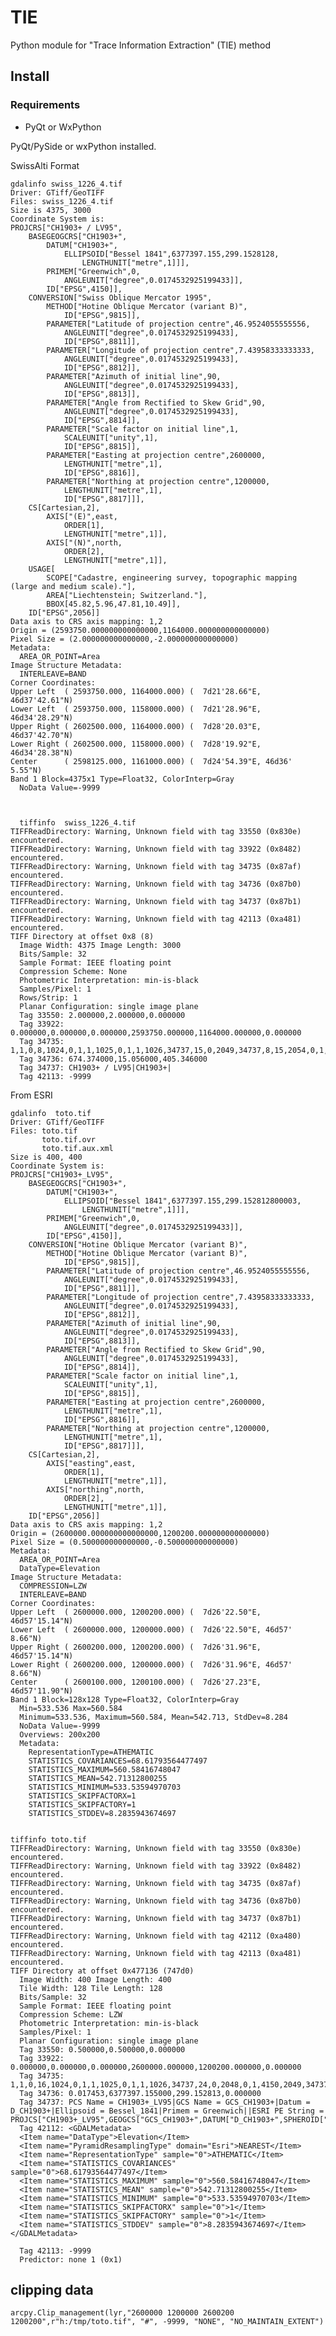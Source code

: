 # TIE #

Python module for "Trace Information Extraction" (TIE) method

## Install ##

### Requirements ###

* PyQt or WxPython

PyQt/PySide or wxPython
        installed.



SwissAlti  Format

    gdalinfo swiss_1226_4.tif
    Driver: GTiff/GeoTIFF
    Files: swiss_1226_4.tif
    Size is 4375, 3000
    Coordinate System is:
    PROJCRS["CH1903+ / LV95",
        BASEGEOGCRS["CH1903+",
            DATUM["CH1903+",
                ELLIPSOID["Bessel 1841",6377397.155,299.1528128,
                    LENGTHUNIT["metre",1]]],
            PRIMEM["Greenwich",0,
                ANGLEUNIT["degree",0.0174532925199433]],
            ID["EPSG",4150]],
        CONVERSION["Swiss Oblique Mercator 1995",
            METHOD["Hotine Oblique Mercator (variant B)",
                ID["EPSG",9815]],
            PARAMETER["Latitude of projection centre",46.9524055555556,
                ANGLEUNIT["degree",0.0174532925199433],
                ID["EPSG",8811]],
            PARAMETER["Longitude of projection centre",7.43958333333333,
                ANGLEUNIT["degree",0.0174532925199433],
                ID["EPSG",8812]],
            PARAMETER["Azimuth of initial line",90,
                ANGLEUNIT["degree",0.0174532925199433],
                ID["EPSG",8813]],
            PARAMETER["Angle from Rectified to Skew Grid",90,
                ANGLEUNIT["degree",0.0174532925199433],
                ID["EPSG",8814]],
            PARAMETER["Scale factor on initial line",1,
                SCALEUNIT["unity",1],
                ID["EPSG",8815]],
            PARAMETER["Easting at projection centre",2600000,
                LENGTHUNIT["metre",1],
                ID["EPSG",8816]],
            PARAMETER["Northing at projection centre",1200000,
                LENGTHUNIT["metre",1],
                ID["EPSG",8817]]],
        CS[Cartesian,2],
            AXIS["(E)",east,
                ORDER[1],
                LENGTHUNIT["metre",1]],
            AXIS["(N)",north,
                ORDER[2],
                LENGTHUNIT["metre",1]],
        USAGE[
            SCOPE["Cadastre, engineering survey, topographic mapping (large and medium scale)."],
            AREA["Liechtenstein; Switzerland."],
            BBOX[45.82,5.96,47.81,10.49]],
        ID["EPSG",2056]]
    Data axis to CRS axis mapping: 1,2
    Origin = (2593750.000000000000000,1164000.000000000000000)
    Pixel Size = (2.000000000000000,-2.000000000000000)
    Metadata:
      AREA_OR_POINT=Area
    Image Structure Metadata:
      INTERLEAVE=BAND
    Corner Coordinates:
    Upper Left  ( 2593750.000, 1164000.000) (  7d21'28.66"E, 46d37'42.61"N)
    Lower Left  ( 2593750.000, 1158000.000) (  7d21'28.96"E, 46d34'28.29"N)
    Upper Right ( 2602500.000, 1164000.000) (  7d28'20.03"E, 46d37'42.70"N)
    Lower Right ( 2602500.000, 1158000.000) (  7d28'19.92"E, 46d34'28.38"N)
    Center      ( 2598125.000, 1161000.000) (  7d24'54.39"E, 46d36' 5.55"N)
    Band 1 Block=4375x1 Type=Float32, ColorInterp=Gray
      NoData Value=-9999
      
      
      
      tiffinfo  swiss_1226_4.tif
    TIFFReadDirectory: Warning, Unknown field with tag 33550 (0x830e) encountered.
    TIFFReadDirectory: Warning, Unknown field with tag 33922 (0x8482) encountered.
    TIFFReadDirectory: Warning, Unknown field with tag 34735 (0x87af) encountered.
    TIFFReadDirectory: Warning, Unknown field with tag 34736 (0x87b0) encountered.
    TIFFReadDirectory: Warning, Unknown field with tag 34737 (0x87b1) encountered.
    TIFFReadDirectory: Warning, Unknown field with tag 42113 (0xa481) encountered.
    TIFF Directory at offset 0x8 (8)
      Image Width: 4375 Image Length: 3000
      Bits/Sample: 32
      Sample Format: IEEE floating point
      Compression Scheme: None
      Photometric Interpretation: min-is-black
      Samples/Pixel: 1
      Rows/Strip: 1
      Planar Configuration: single image plane
      Tag 33550: 2.000000,2.000000,0.000000
      Tag 33922: 0.000000,0.000000,0.000000,2593750.000000,1164000.000000,0.000000
      Tag 34735: 1,1,0,8,1024,0,1,1,1025,0,1,1,1026,34737,15,0,2049,34737,8,15,2054,0,1,9102,2062,34736,3,0,3072,0,1,2056,3076,0,1,9001
      Tag 34736: 674.374000,15.056000,405.346000
      Tag 34737: CH1903+ / LV95|CH1903+|
      Tag 42113: -9999
    
 From ESRI


    gdalinfo  toto.tif
    Driver: GTiff/GeoTIFF
    Files: toto.tif
           toto.tif.ovr
           toto.tif.aux.xml
    Size is 400, 400
    Coordinate System is:
    PROJCRS["CH1903+_LV95",
        BASEGEOGCRS["CH1903+",
            DATUM["CH1903+",
                ELLIPSOID["Bessel 1841",6377397.155,299.152812800003,
                    LENGTHUNIT["metre",1]]],
            PRIMEM["Greenwich",0,
                ANGLEUNIT["degree",0.0174532925199433]],
            ID["EPSG",4150]],
        CONVERSION["Hotine Oblique Mercator (variant B)",
            METHOD["Hotine Oblique Mercator (variant B)",
                ID["EPSG",9815]],
            PARAMETER["Latitude of projection centre",46.9524055555556,
                ANGLEUNIT["degree",0.0174532925199433],
                ID["EPSG",8811]],
            PARAMETER["Longitude of projection centre",7.43958333333333,
                ANGLEUNIT["degree",0.0174532925199433],
                ID["EPSG",8812]],
            PARAMETER["Azimuth of initial line",90,
                ANGLEUNIT["degree",0.0174532925199433],
                ID["EPSG",8813]],
            PARAMETER["Angle from Rectified to Skew Grid",90,
                ANGLEUNIT["degree",0.0174532925199433],
                ID["EPSG",8814]],
            PARAMETER["Scale factor on initial line",1,
                SCALEUNIT["unity",1],
                ID["EPSG",8815]],
            PARAMETER["Easting at projection centre",2600000,
                LENGTHUNIT["metre",1],
                ID["EPSG",8816]],
            PARAMETER["Northing at projection centre",1200000,
                LENGTHUNIT["metre",1],
                ID["EPSG",8817]]],
        CS[Cartesian,2],
            AXIS["easting",east,
                ORDER[1],
                LENGTHUNIT["metre",1]],
            AXIS["northing",north,
                ORDER[2],
                LENGTHUNIT["metre",1]],
        ID["EPSG",2056]]
    Data axis to CRS axis mapping: 1,2
    Origin = (2600000.000000000000000,1200200.000000000000000)
    Pixel Size = (0.500000000000000,-0.500000000000000)
    Metadata:
      AREA_OR_POINT=Area
      DataType=Elevation
    Image Structure Metadata:
      COMPRESSION=LZW
      INTERLEAVE=BAND
    Corner Coordinates:
    Upper Left  ( 2600000.000, 1200200.000) (  7d26'22.50"E, 46d57'15.14"N)
    Lower Left  ( 2600000.000, 1200000.000) (  7d26'22.50"E, 46d57' 8.66"N)
    Upper Right ( 2600200.000, 1200200.000) (  7d26'31.96"E, 46d57'15.14"N)
    Lower Right ( 2600200.000, 1200000.000) (  7d26'31.96"E, 46d57' 8.66"N)
    Center      ( 2600100.000, 1200100.000) (  7d26'27.23"E, 46d57'11.90"N)
    Band 1 Block=128x128 Type=Float32, ColorInterp=Gray
      Min=533.536 Max=560.584 
      Minimum=533.536, Maximum=560.584, Mean=542.713, StdDev=8.284
      NoData Value=-9999
      Overviews: 200x200
      Metadata:
        RepresentationType=ATHEMATIC
        STATISTICS_COVARIANCES=68.61793564477497
        STATISTICS_MAXIMUM=560.58416748047
        STATISTICS_MEAN=542.71312800255
        STATISTICS_MINIMUM=533.53594970703
        STATISTICS_SKIPFACTORX=1
        STATISTICS_SKIPFACTORY=1
        STATISTICS_STDDEV=8.2835943674697
 

    tiffinfo toto.tif
    TIFFReadDirectory: Warning, Unknown field with tag 33550 (0x830e) encountered.
    TIFFReadDirectory: Warning, Unknown field with tag 33922 (0x8482) encountered.
    TIFFReadDirectory: Warning, Unknown field with tag 34735 (0x87af) encountered.
    TIFFReadDirectory: Warning, Unknown field with tag 34736 (0x87b0) encountered.
    TIFFReadDirectory: Warning, Unknown field with tag 34737 (0x87b1) encountered.
    TIFFReadDirectory: Warning, Unknown field with tag 42112 (0xa480) encountered.
    TIFFReadDirectory: Warning, Unknown field with tag 42113 (0xa481) encountered.
    TIFF Directory at offset 0x477136 (747d0)
      Image Width: 400 Image Length: 400
      Tile Width: 128 Tile Length: 128
      Bits/Sample: 32
      Sample Format: IEEE floating point
      Compression Scheme: LZW
      Photometric Interpretation: min-is-black
      Samples/Pixel: 1
      Planar Configuration: single image plane
      Tag 33550: 0.500000,0.500000,0.000000
      Tag 33922: 0.000000,0.000000,0.000000,2600000.000000,1200200.000000,0.000000
      Tag 34735: 1,1,0,16,1024,0,1,1,1025,0,1,1,1026,34737,24,0,2048,0,1,4150,2049,34737,85,24,2050,0,1,6150,2051,0,1,8901,2054,0,1,9102,2055,34736,1,0,2056,0,1,7004,2057,34736,1,1,2059,34736,1,2,2061,34736,1,3,3072,0,1,2056,3073,34737,490,109,3076,0,1,9001
      Tag 34736: 0.017453,6377397.155000,299.152813,0.000000
      Tag 34737: PCS Name = CH1903+_LV95|GCS Name = GCS_CH1903+|Datum = D_CH1903+|Ellipsoid = Bessel_1841|Primem = Greenwich||ESRI PE String = PROJCS["CH1903+_LV95",GEOGCS["GCS_CH1903+",DATUM["D_CH1903+",SPHEROID["Bessel_1841",6377397.155,299.1528128]],PRIMEM["Greenwich",0.0],UNIT["Degree",0.0174532925199433]],PROJECTION["Hotine_Oblique_Mercator_Azimuth_Center"],PARAMETER["False_Easting",2600000.0],PARAMETER["False_Northing",1200000.0],PARAMETER["Scale_Factor",1.0],PARAMETER["Azimuth",90.0],PARAMETER["Longitude_Of_Center",7.439583333333333],PARAMETER["Latitude_Of_Center",46.95240555555556],UNIT["Meter",1.0]]|
      Tag 42112: <GDALMetadata>
      <Item name="DataType">Elevation</Item>
      <Item name="PyramidResamplingType" domain="Esri">NEAREST</Item>
      <Item name="RepresentationType" sample="0">ATHEMATIC</Item>
      <Item name="STATISTICS_COVARIANCES" sample="0">68.61793564477497</Item>
      <Item name="STATISTICS_MAXIMUM" sample="0">560.58416748047</Item>
      <Item name="STATISTICS_MEAN" sample="0">542.71312800255</Item>
      <Item name="STATISTICS_MINIMUM" sample="0">533.53594970703</Item>
      <Item name="STATISTICS_SKIPFACTORX" sample="0">1</Item>
      <Item name="STATISTICS_SKIPFACTORY" sample="0">1</Item>
      <Item name="STATISTICS_STDDEV" sample="0">8.2835943674697</Item>
    </GDALMetadata>
    
      Tag 42113: -9999
      Predictor: none 1 (0x1)



clipping data
-------------


    arcpy.Clip_management(lyr,"2600000 1200000 2600200 1200200",r"h:/tmp/toto.tif", "#", -9999, "NONE", "NO_MAINTAIN_EXTENT")
